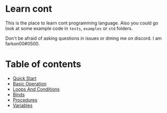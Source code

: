 # Learn cont
This is the place to learn cont programming language. Also you could go look at some example code in `tests`, `examples` or
`std` folders.

Don't be afraid of asking questions in issues or dming me on discord. I am farkon00#0500. 

# Table of contents
* [Quick Start](https://github.com/farkon00/cont/blob/master/learn-cont/01-quick-start.md)
* [Basic Operation](https://github.com/farkon00/cont/blob/master/learn-cont/02-basic-operation.md)
* [Loops And Conditions](https://github.com/farkon00/cont/blob/master/learn-cont/03-loops-and-conditions.md)
* [Binds](https://github.com/farkon00/cont/blob/master/learn-cont/04-binds.md)
* [Procedures](https://github.com/farkon00/cont/blob/master/learn-cont/05-procedures.md)
* [Variables](https://github.com/farkon00/cont/blob/master/learn-cont/06-variables.md)
